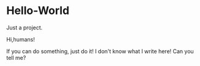 # Hello-World
Just a project.

Hi,humans!

If you can do something, just do it!
I don't know what I write here!
Can you tell me?
